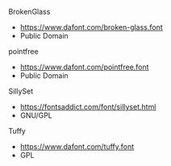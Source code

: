 BrokenGlass

- https://www.dafont.com/broken-glass.font
- Public Domain

pointfree

- https://www.dafont.com/pointfree.font
- Public Domain

SillySet

- https://fontsaddict.com/font/sillyset.html
- GNU/GPL

Tuffy

- https://www.dafont.com/tuffy.font
- GPL
